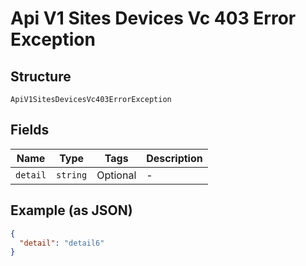 
# Api V1 Sites Devices Vc 403 Error Exception

## Structure

`ApiV1SitesDevicesVc403ErrorException`

## Fields

| Name | Type | Tags | Description |
|  --- | --- | --- | --- |
| `detail` | `string` | Optional | - |

## Example (as JSON)

```json
{
  "detail": "detail6"
}
```

